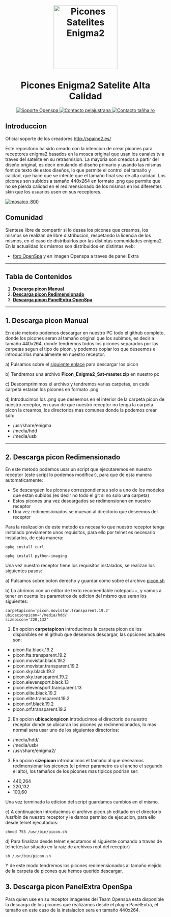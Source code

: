 <h1 align="center">
<a href="https://github.com/spainE2/Picon_Enigma2_Sat"><img src="https://image.ibb.co/kwmS1V/ndice.png" alt="Picones Satelites Enigma2" width=200"></a>
  <br>
    <br>
  Picones Enigma2 Satelite Alta Calidad
  <br>
</h1>

<p align="center">
  <a href="https://openspa.info/">
    <img src="https://raw.githubusercontent.com/spainE2/Picon_Enigma2_Sat/master/lo1.png" alt="Soporte Openspa">
  </a>
  <a href="https://openspa.info/conversations/add?to=pelajustrana">
    <img src="https://raw.githubusercontent.com/spainE2/Picon_Enigma2_Sat/master/user1.png" alt="Contacto pelajustrana">
  </a>
  <a href="https://openspa.info/conversations/add?to=Тайна го">
    <img src="https://raw.githubusercontent.com/spainE2/Picon_Enigma2_Sat/master/user2.png" alt="Contacto tañha ro">
  </a>
</p>

## Introduccion

Oficial soporte de los creadores http://spaine2.es/

Este repositorio ha sido creado con la intencion de crear picones para receptores enigma2 basados en la mosca original que usan los canales tv a traves del satelite en su retrasmision. La mayoria son creados a partir del diseño original, es decir emulando el diseño primario y usando las mismas font de texto de estos diseños, lo que permite el control del tamaño y calidad, que hace que se intente que el tamaño final sea de alta calidad. Los picones son subidos a tamaño 440x264 en formato .png que permite que no se pierda calidad en el redimensionado de los mismos en los diferentes skin que los usuarios usen en sus receptores.

<a href="https://ibb.co/e8cEFq"><img src="https://preview.ibb.co/hhwVoA/mosaico-800.png" alt="mosaico-800" border="0"></a>


## Comunidad

Sientese libre de compartir si lo desea los picones que creamos, los mismos se realizan de libre distribucion, respetando la licencia de los mismos, en el caso de distribuirlos por las distintas comunidades enigma2. En la actualidad los mismos son distribuidos en distintas web:


- [foro OpenSpa](https://openspa.info/) y en imagen Openspa a traves de panel Extra


---

## Tabla de Contenidos

1. **[Descarga picon Manual](#1-Descarga-picon-Manual)**
2. **[Descarga picon Redimensionado](#2-Descarga-picon-Redimensionado)**
3. **[Descarga picon PanelExtra OpenSpa](#3-Descarga-picon-PanelExtra-OpenSpa)**


---

## 1. Descarga picon Manual

En este metodo podemos descargar en nuestro PC todo el github completo, donde los picones seran al tamaño original que los subimos, es decir a tamaño 440x264, donde tendremos todos los picones separados por las carpetas segun el tipo de picon, y podemos copiar los que deseemos e introducirlos manualmente en nuestro receptor.

a) Pulsamos sobre el [siguiente enlace](https://github.com/spainE2/Picon_Enigma2_Sat/archive/master.zip) para descargar los picon

b) Tendremos una archivo **Picon_Enigma2_Sat-master.zip** en nuestro pc

c) Descomprimimos el archivo y tendremos varias carpetas, en cada carpeta estaran los picones en formato .png

d) Introducimos los .png que deseemos en el interior de la carpeta picon de nuestro receptor, en caso de que nuestro receptor no tenga la carpeta picon la creamos, los directorios mas comunes donde la podemos crear son:

* /usr/share/enigma
* /media/hdd
* /media/usb

---

## 2. Descarga picon Redimensionado

En este metodo podemos usar un script que ejecutaremos en nuestro receptor (este script lo podemos modificar), para que de esta manera automaticamente:

* Se descarguen los picones correspondientes solo a uno de los modelos que estan subidos (es decir no todo el git si no solo una carpeta)
* Estos picones una vez descargados se redimensionen en nuestro receptor
* Una vez redimensionados se muevan al directorio que deseemos del receptor

Para la realizacion de este metodo es necesario que nuestro receptor tenga instalado previamente unos requisitos, para ello por telnet es necesario instalarlos, de esta manera:

`opkg install curl`

`opkg install python-imaging`

Una vez nuestro receptor tiene los requisitos instalados, se realizan los siguientes pasos:

a) Pulsamos sobre boton derecho y guardar como sobre el archivo [picon.sh](https://github.com/spainE2/Picon_Enigma2_Sat/blob/master/picon.sh)

b) Lo abrimos con un editor de texto recomendable notepad++, y vamos a tener en cuenta los parametros de edicion del mismo que seran los siguientes:

```
carpetapicon='picon.movistar.transparent.19.2'
ubicacionpicon='/media/hdd/'
sizepicon='220,132'

```
1. En opcion **carpetapicon** introducimos la carpeta picon de los disponibles en el github que deseamos descargar, las opciones actuales son:

* picon.fta.black.19.2
* picon.fta.transparent.19.2
* picon.movistar.black.19.2
* picon.movistar.transparent.19.2
* picon.sky.black.19.2
* picon.sky.transparent.19.2
* picon.elevensport.black.13
* picon.elevensport.transparent.13
* picon.elite.black.19.2
* picon.elite.transparent.19.2
* picon.orf.black.19.2
* picon.orf.transparent.19.2

2. En opcion **ubicacionpicon** introducimos el directorio de nuestro receptor donde se ubicaran los picones ya redimensionados, lo mas normal sera usar uno de los siguientes directorios:

* /media/hdd/
* /media/usb/
* /usr/share/enigma2/

3. En opcion **sizepicon** introducimos el tamaño al que deseamos redimensionar los picones (el primer parametro es el ancho el segundo el alto), los tamaños de los picones mas tipicos podrian ser:

* 440,264
* 220,132
* 100,60

Una vez terminado la edicion del script guardamos cambios en el mismo.

c) A continuacion introducimos el archivo picon.sh editado en el directorio /usr/bin de nuestro receptor y le damos permiso de ejecucion, para ello desde telnet ejecutamos:

`chmod 755 /usr/bin/picon.sh`

d) Para finalizar desde telnet ejecutamos el siguiente comando a traves de telnet(estar situado en la raiz de archivos root del receptor)

`sh /usr/bin/picon.sh`

Y de este modo tendremos los picones redimensionados al tamaño elejido de la carpeta de picones que hemos querido descargar.

## 3. Descarga picon PanelExtra OpenSpa

Para quien use en su receptor imagenes del Team Openspa esta disponible la descarga de los picones que realizamos desde el plugin PanelExtra, el tamaño en este caso de la instalacion sera en tamaño 440x264.
